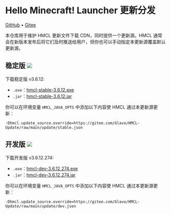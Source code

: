 # Hello Minecraft! Launcher 更新分发

[GitHub](https://github.com/HMCL-dev/HMCL-Update) • [Gitee](https://gitee.com/Glavo/HMCL-Update)

本仓库用于维护 HMCL 更新文件下载 CDN，同时提供一个更新源。HMCL 通常会在新版本发布后将它们及时推送给用户，但你也可以手动指定本更新源覆盖默认更新源。


## 稳定版 [![](https://img.shields.io/maven-central/v/org.glavo.hmcl/hmcl-stable?label=稳定版)](https://search.maven.org/artifact/org.glavo.hmcl/hmcl-stable/3.6.12/pom)

下载稳定版 v3.6.12:

* `.exe`：[hmcl-stable-3.6.12.exe](https://mirrors.cloud.tencent.com/nexus/repository/maven-public/org/glavo/hmcl/hmcl-stable/3.6.12/hmcl-stable-3.6.12.exe)
* `.jar`：[hmcl-stable-3.6.12.jar](https://mirrors.cloud.tencent.com/nexus/repository/maven-public/org/glavo/hmcl/hmcl-stable/3.6.12/hmcl-stable-3.6.12.jar)

你可以在环境变量 `HMCL_JAVA_OPTS` 中添加以下内容使 HMCL 通过本更新源更新：

```
-Dhmcl.update_source.override=https://gitee.com/Glavo/HMCL-Update/raw/main/update/stable.json
```

## 开发版 [![](https://img.shields.io/maven-central/v/org.glavo.hmcl/hmcl-dev?label=开发版)](https://search.maven.org/artifact/org.glavo.hmcl/hmcl-dev/3.6.12.274/pom)

下载开发版 v3.6.12.274:

* `.exe`：[hmcl-dev-3.6.12.274.exe](https://mirrors.cloud.tencent.com/nexus/repository/maven-public/org/glavo/hmcl/hmcl-dev/3.6.12.274/hmcl-dev-3.6.12.274.exe)
* `.jar`：[hmcl-dev-3.6.12.274.jar](https://mirrors.cloud.tencent.com/nexus/repository/maven-public/org/glavo/hmcl/hmcl-dev/3.6.12.274/hmcl-dev-3.6.12.274.jar)

你可以在环境变量 `HMCL_JAVA_OPTS` 中添加以下内容使 HMCL 通过本更新源更新：

```
-Dhmcl.update_source.override=https://gitee.com/Glavo/HMCL-Update/raw/main/update/dev.json
```

